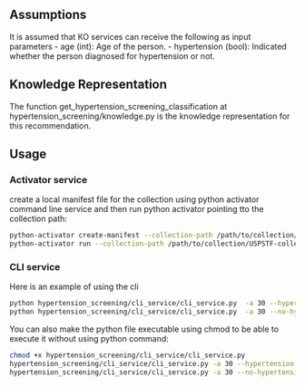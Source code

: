 ## Assumptions
It is assumed that KO services can receive the following as input parameters
    - age (int): Age of the person.
    - hypertension (bool): Indicated whether the person diagnosed for hypertension or not.

## Knowledge Representation
The function get_hypertension_screening_classification at hypertension_screening/knowledge.py is the knowledge representation for this recommendation.

## Usage
### Activator service
create a local manifest file for the collection using python activator command line service and then run python activator pointing tto the collection path:
```bash
python-activator create-manifest --collection-path /path/to/collection/USPSTF-collection
python-activator run --collection-path /path/to/collection/USPSTF-collection
```

### CLI service
Here is an example of using the cli
```bash
python hypertension_screening/cli_service/cli_service.py  -a 30 --hypertension
python hypertension_screening/cli_service/cli_service.py  -a 30 --no-hypertension
```

You can also make the python file executable using chmod to be able to execute it without using python command:
```bash
chmod +x hypertension_screening/cli_service/cli_service.py
hypertension_screening/cli_service/cli_service.py -a 30 --hypertension
hypertension_screening/cli_service/cli_service.py -a 30 --no-hypertension
```